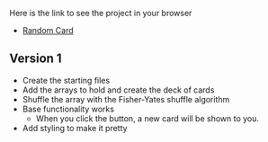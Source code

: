 Here is the link to see the project in your browser

- [Random Card](https://rperry99.github.io/random-card/index.html)

## Version 1

- Create the starting files
- Add the arrays to hold and create the deck of cards
- Shuffle the array with the Fisher-Yates shuffle algorithm
- Base functionality works
  - When you click the button, a new card will be shown to you.
- Add styling to make it pretty
